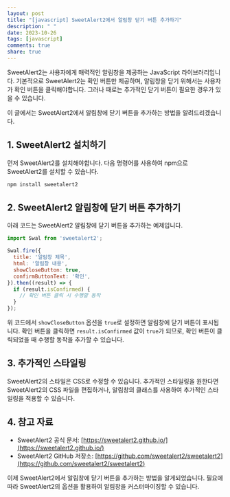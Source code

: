```yaml
---
layout: post
title: "[javascript] SweetAlert2에서 알림창 닫기 버튼 추가하기"
description: " "
date: 2023-10-26
tags: [javascript]
comments: true
share: true
---
```


SweetAlert2는 사용자에게 매력적인 알림창을 제공하는 JavaScript 라이브러리입니다. 기본적으로 SweetAlert2는 확인 버튼만 제공하며, 알림창을 닫기 위해서는 사용자가 확인 버튼을 클릭해야합니다. 그러나 때로는 추가적인 닫기 버튼이 필요한 경우가 있을 수 있습니다.

이 글에서는 SweetAlert2에서 알림창에 닫기 버튼을 추가하는 방법을 알려드리겠습니다.

## 1. SweetAlert2 설치하기

먼저 SweetAlert2를 설치해야합니다. 다음 명령어를 사용하여 npm으로 SweetAlert2를 설치할 수 있습니다.

```javascript
npm install sweetalert2
```

## 2. SweetAlert2 알림창에 닫기 버튼 추가하기

아래 코드는 SweetAlert2 알림창에 닫기 버튼을 추가하는 예제입니다.

```javascript
import Swal from 'sweetalert2';

Swal.fire({
  title: '알림창 제목',
  html: '알림창 내용',
  showCloseButton: true,
  confirmButtonText: '확인',
}).then((result) => {
  if (result.isConfirmed) {
    // 확인 버튼 클릭 시 수행할 동작
  }
});
```

위 코드에서 `showCloseButton` 옵션을 `true`로 설정하면 알림창에 닫기 버튼이 표시됩니다. 확인 버튼을 클릭하면 `result.isConfirmed` 값이 `true`가 되므로, 확인 버튼이 클릭되었을 때 수행할 동작을 추가할 수 있습니다.

## 3. 추가적인 스타일링

SweetAlert2의 스타일은 CSS로 수정할 수 있습니다. 추가적인 스타일링을 원한다면 SweetAlert2의 CSS 파일을 편집하거나, 알림창의 클래스를 사용하여 추가적인 스타일링을 적용할 수 있습니다.

## 4. 참고 자료

- SweetAlert2 공식 문서: [https://sweetalert2.github.io/](https://sweetalert2.github.io/)
- SweetAlert2 GitHub 저장소: [https://github.com/sweetalert2/sweetalert2](https://github.com/sweetalert2/sweetalert2)

이제 SweetAlert2에서 알림창에 닫기 버튼을 추가하는 방법을 알게되었습니다. 필요에 따라 SweetAlert2의 옵션을 활용하여 알림창을 커스터마이징할 수 있습니다.